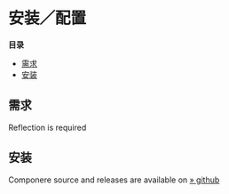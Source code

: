 安装／配置
==========

**目录**

-   [需求](/componere/setup.html#需求)
-   [安装](/componere/setup.html#安装)

需求
----

Reflection is required

安装
----

Componere source and releases are available on
<a href="https://github.com/krakjoe/componere" class="link external">» github</a>
